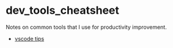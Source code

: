 # dev_tools_cheatsheet
Notes on common tools that I use for productivity improvement.


- [vscode tips](vscode.md)

